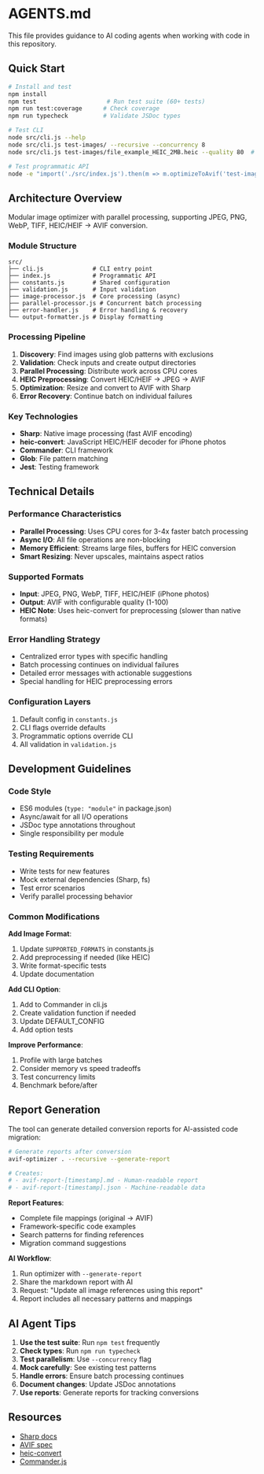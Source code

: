 # AGENTS.md

This file provides guidance to AI coding agents when working with code in this repository.

## Quick Start

```bash
# Install and test
npm install
npm test                    # Run test suite (60+ tests)
npm run test:coverage      # Check coverage
npm run typecheck          # Validate JSDoc types

# Test CLI
node src/cli.js --help
node src/cli.js test-images/ --recursive --concurrency 8
node src/cli.js test-images/file_example_HEIC_2MB.heic --quality 80  # HEIC support

# Test programmatic API
node -e "import('./src/index.js').then(m => m.optimizeToAvif('test-images/', { concurrency: 4 }))"
```

## Architecture Overview

Modular image optimizer with parallel processing, supporting JPEG, PNG, WebP, TIFF, HEIC/HEIF → AVIF conversion.

### Module Structure
```
src/
├── cli.js              # CLI entry point
├── index.js            # Programmatic API
├── constants.js        # Shared configuration
├── validation.js       # Input validation
├── image-processor.js  # Core processing (async)
├── parallel-processor.js # Concurrent batch processing
├── error-handler.js    # Error handling & recovery
└── output-formatter.js # Display formatting
```

### Processing Pipeline
1. **Discovery**: Find images using glob patterns with exclusions
2. **Validation**: Check inputs and create output directories
3. **Parallel Processing**: Distribute work across CPU cores
4. **HEIC Preprocessing**: Convert HEIC/HEIF → JPEG → AVIF
5. **Optimization**: Resize and convert to AVIF with Sharp
6. **Error Recovery**: Continue batch on individual failures

### Key Technologies
- **Sharp**: Native image processing (fast AVIF encoding)
- **heic-convert**: JavaScript HEIC/HEIF decoder for iPhone photos
- **Commander**: CLI framework
- **Glob**: File pattern matching
- **Jest**: Testing framework

## Technical Details

### Performance Characteristics
- **Parallel Processing**: Uses CPU cores for 3-4x faster batch processing
- **Async I/O**: All file operations are non-blocking
- **Memory Efficient**: Streams large files, buffers for HEIC conversion
- **Smart Resizing**: Never upscales, maintains aspect ratios

### Supported Formats
- **Input**: JPEG, PNG, WebP, TIFF, HEIC/HEIF (iPhone photos)
- **Output**: AVIF with configurable quality (1-100)
- **HEIC Note**: Uses heic-convert for preprocessing (slower than native formats)

### Error Handling Strategy
- Centralized error types with specific handling
- Batch processing continues on individual failures  
- Detailed error messages with actionable suggestions
- Special handling for HEIC preprocessing errors

### Configuration Layers
1. Default config in `constants.js`
2. CLI flags override defaults
3. Programmatic options override CLI
4. All validation in `validation.js`

## Development Guidelines

### Code Style
- ES6 modules (`type: "module"` in package.json)
- Async/await for all I/O operations
- JSDoc type annotations throughout
- Single responsibility per module

### Testing Requirements
- Write tests for new features
- Mock external dependencies (Sharp, fs)
- Test error scenarios
- Verify parallel processing behavior

### Common Modifications

**Add Image Format**:
1. Update `SUPPORTED_FORMATS` in constants.js
2. Add preprocessing if needed (like HEIC)
3. Write format-specific tests
4. Update documentation

**Add CLI Option**:
1. Add to Commander in cli.js
2. Create validation function if needed
3. Update DEFAULT_CONFIG
4. Add option tests

**Improve Performance**:
1. Profile with large batches
2. Consider memory vs speed tradeoffs
3. Test concurrency limits
4. Benchmark before/after

## Report Generation

The tool can generate detailed conversion reports for AI-assisted code migration:

```bash
# Generate reports after conversion
avif-optimizer . --recursive --generate-report

# Creates:
# - avif-report-[timestamp].md - Human-readable report
# - avif-report-[timestamp].json - Machine-readable data
```

**Report Features**:
- Complete file mappings (original → AVIF)
- Framework-specific code examples
- Search patterns for finding references
- Migration command suggestions

**AI Workflow**:
1. Run optimizer with `--generate-report`
2. Share the markdown report with AI
3. Request: "Update all image references using this report"
4. Report includes all necessary patterns and mappings

## AI Agent Tips

1. **Use the test suite**: Run `npm test` frequently
2. **Check types**: Run `npm run typecheck` 
3. **Test parallelism**: Use `--concurrency` flag
4. **Mock carefully**: See existing test patterns
5. **Handle errors**: Ensure batch processing continues
6. **Document changes**: Update JSDoc annotations
7. **Use reports**: Generate reports for tracking conversions

## Resources

- [Sharp docs](https://sharp.pixelplumbing.com/)
- [AVIF spec](https://aomediacodec.github.io/av1-avif/)
- [heic-convert](https://github.com/catdad-experiments/heic-convert)
- [Commander.js](https://github.com/tj/commander.js/)